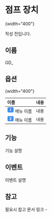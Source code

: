# 점프 장치

![](){width="400"}

작성 전입니다.


## 이름

GD_


## 옵션

![](){width="400"}

| **이름**                                            | **내용**  |
|:--------------------------------------------------|:--------|
| ![](../../../media/image/guidenum_01.png)  메뉴 이름  | 내용      |
| ![](../../../media/image/guidenum_02.png)  메뉴 이름  | 내용      |


## 기능

기능 설명


## 이벤트

이벤트 설명


## 참고

필요시 참고 문서 링크
-[]()